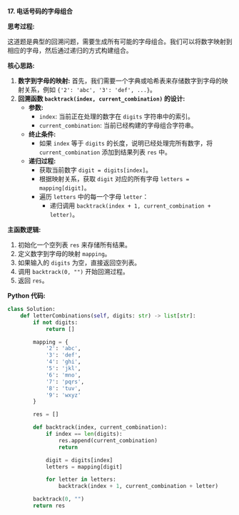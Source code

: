 **17. 电话号码的字母组合**

**思考过程:**

这道题是典型的回溯问题，需要生成所有可能的字母组合。我们可以将数字映射到相应的字母，然后通过递归的方式构建组合。

**核心思路:**

1.  **数字到字母的映射:** 首先，我们需要一个字典或哈希表来存储数字到字母的映射关系，例如 `{'2': 'abc', '3': 'def', ...}`。
2.  **回溯函数 `backtrack(index, current_combination)` 的设计:**
    -   **参数:**
        -   `index`: 当前正在处理的数字在 `digits` 字符串中的索引。
        -   `current_combination`: 当前已经构建的字母组合字符串。
    -   **终止条件:**
        -   如果 `index` 等于 `digits` 的长度，说明已经处理完所有数字，将 `current_combination` 添加到结果列表 `res` 中。
    -   **递归过程:**
        -   获取当前数字 `digit = digits[index]`。
        -   根据映射关系，获取 `digit` 对应的所有字母 `letters = mapping[digit]`。
        -   遍历 `letters` 中的每一个字母 `letter`：
            -   递归调用 `backtrack(index + 1, current_combination + letter)`。

**主函数逻辑:**

1.  初始化一个空列表 `res` 来存储所有结果。
2.  定义数字到字母的映射 `mapping`。
3.  如果输入的 `digits` 为空，直接返回空列表。
4.  调用 `backtrack(0, "")` 开始回溯过程。
5.  返回 `res`。

**Python 代码:**

```python
class Solution:
    def letterCombinations(self, digits: str) -> list[str]:
        if not digits:
            return []

        mapping = {
            '2': 'abc',
            '3': 'def',
            '4': 'ghi',
            '5': 'jkl',
            '6': 'mno',
            '7': 'pqrs',
            '8': 'tuv',
            '9': 'wxyz'
        }

        res = []

        def backtrack(index, current_combination):
            if index == len(digits):
                res.append(current_combination)
                return

            digit = digits[index]
            letters = mapping[digit]

            for letter in letters:
                backtrack(index + 1, current_combination + letter)

        backtrack(0, "")
        return res
```